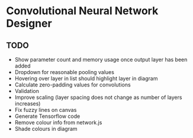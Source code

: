 #  Convolutional Neural Network Designer

## TODO
* Show parameter count and memory usage once output layer has been added
* Dropdown for reasonable pooling values
* Hovering over layer in list should highlight layer in diagram
* Calculate zero-padding values for convolutions
* Validation
* Improve scaling (layer spacing does not change as number of layers increases)
* Fix fuzzy lines on canvas
* Generate Tensorflow code
* Remove colour info from network.js
* Shade colours in diagram
